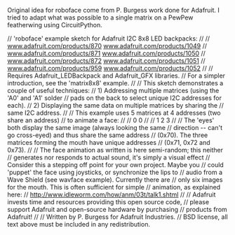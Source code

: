 Original idea for roboface come from P. Burgess work done for Adafruit.
I tried to adapt what was possible to a single matrix on a PewPew featherwing using CircuitPython.

// 'roboface' example sketch for Adafruit I2C 8x8 LED backpacks:
//
//  www.adafruit.com/products/870   www.adafruit.com/products/1049
//  www.adafruit.com/products/871   www.adafruit.com/products/1050
//  www.adafruit.com/products/872   www.adafruit.com/products/1051
//  www.adafruit.com/products/959   www.adafruit.com/products/1052
//
// Requires Adafruit_LEDBackpack and Adafruit_GFX libraries.
// For a simpler introduction, see the 'matrix8x8' example.
//
// This sketch demonstrates a couple of useful techniques:
// 1) Addressing multiple matrices (using the 'A0' and 'A1' solder
//    pads on the back to select unique I2C addresses for each).
// 2) Displaying the same data on multiple matrices by sharing the
//    same I2C address.
//
// This example uses 5 matrices at 4 addresses (two share an address)
// to animate a face:
//
//     0     0
//
//      1 2 3
//
// The 'eyes' both display the same image (always looking the same
// direction -- can't go cross-eyed) and thus share the same address
// (0x70).  The three matrices forming the mouth have unique addresses
// (0x71, 0x72 and 0x73).
//
// The face animation as written is here semi-random; this neither
// generates nor responds to actual sound, it's simply a visual effect
// Consider this a stepping off point for your own project.  Maybe you
// could 'puppet' the face using joysticks, or synchronize the lips to
// audio from a Wave Shield (see wavface example).  Currently there are
// only six images for the mouth.  This is often sufficient for simple
// animation, as explained here:
// http://www.idleworm.com/how/anm/03t/talk1.shtml
//
// Adafruit invests time and resources providing this open source code,
// please support Adafruit and open-source hardware by purchasing
// products from Adafruit!
//
// Written by P. Burgess for Adafruit Industries.
// BSD license, all text above must be included in any redistribution.